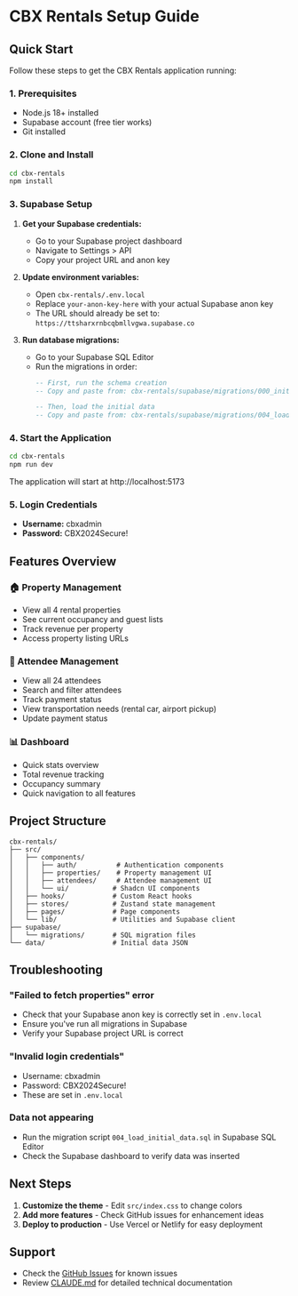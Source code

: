 # CBX Rentals Setup Guide

## Quick Start

Follow these steps to get the CBX Rentals application running:

### 1. Prerequisites
- Node.js 18+ installed
- Supabase account (free tier works)
- Git installed

### 2. Clone and Install

```bash
cd cbx-rentals
npm install
```

### 3. Supabase Setup

1. **Get your Supabase credentials:**
   - Go to your Supabase project dashboard
   - Navigate to Settings > API
   - Copy your project URL and anon key

2. **Update environment variables:**
   - Open `cbx-rentals/.env.local`
   - Replace `your-anon-key-here` with your actual Supabase anon key
   - The URL should already be set to: `https://ttsharxrnbcqbmllvgwa.supabase.co`

3. **Run database migrations:**
   - Go to your Supabase SQL Editor
   - Run the migrations in order:
     ```sql
     -- First, run the schema creation
     -- Copy and paste from: cbx-rentals/supabase/migrations/000_initial_schema.sql
     
     -- Then, load the initial data
     -- Copy and paste from: cbx-rentals/supabase/migrations/004_load_initial_data.sql
     ```

### 4. Start the Application

```bash
cd cbx-rentals
npm run dev
```

The application will start at http://localhost:5173

### 5. Login Credentials

- **Username:** cbxadmin
- **Password:** CBX2024Secure!

## Features Overview

### 🏠 Property Management
- View all 4 rental properties
- See current occupancy and guest lists
- Track revenue per property
- Access property listing URLs

### 👥 Attendee Management
- View all 24 attendees
- Search and filter attendees
- Track payment status
- View transportation needs (rental car, airport pickup)
- Update payment status

### 📊 Dashboard
- Quick stats overview
- Total revenue tracking
- Occupancy summary
- Quick navigation to all features

## Project Structure

```
cbx-rentals/
├── src/
│   ├── components/
│   │   ├── auth/          # Authentication components
│   │   ├── properties/    # Property management UI
│   │   ├── attendees/     # Attendee management UI
│   │   └── ui/           # Shadcn UI components
│   ├── hooks/            # Custom React hooks
│   ├── stores/           # Zustand state management
│   ├── pages/            # Page components
│   └── lib/              # Utilities and Supabase client
├── supabase/
│   └── migrations/       # SQL migration files
└── data/                 # Initial data JSON
```

## Troubleshooting

### "Failed to fetch properties" error
- Check that your Supabase anon key is correctly set in `.env.local`
- Ensure you've run all migrations in Supabase
- Verify your Supabase project URL is correct

### "Invalid login credentials"
- Username: cbxadmin
- Password: CBX2024Secure!
- These are set in `.env.local`

### Data not appearing
- Run the migration script `004_load_initial_data.sql` in Supabase SQL Editor
- Check the Supabase dashboard to verify data was inserted

## Next Steps

1. **Customize the theme** - Edit `src/index.css` to change colors
2. **Add more features** - Check GitHub issues for enhancement ideas
3. **Deploy to production** - Use Vercel or Netlify for easy deployment

## Support

- Check the [GitHub Issues](https://github.com/kabzadev/cbxrentals/issues) for known issues
- Review [CLAUDE.md](../CLAUDE.md) for detailed technical documentation